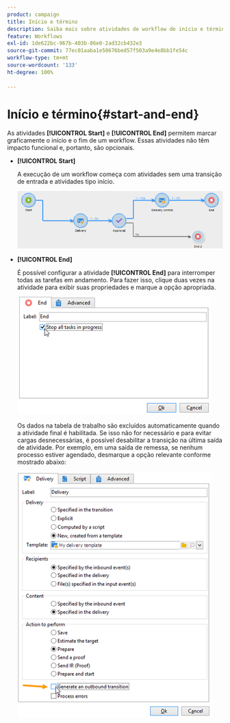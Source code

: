 ```yaml
---
product: campaign
title: Início e término
description: Saiba mais sobre atividades de workflow de início e término
feature: Workflows
exl-id: 1de622bc-967b-403b-86e0-2ad32cb432e3
source-git-commit: 77ec01aaba1e50676bed57f503a9e4e8bb1fe54c
workflow-type: tm+mt
source-wordcount: '133'
ht-degree: 100%

---
```


# Início e término{#start-and-end}



As atividades **[!UICONTROL Start]** e **[!UICONTROL End]** permitem marcar graficamente o início e o fim de um workflow. Essas atividades não têm impacto funcional e, portanto, são opcionais.

* **[!UICONTROL Start]**

  A execução de um workflow começa com atividades sem uma transição de entrada e atividades tipo início.

  ![](assets/s_user_segmentation_start_stop.png)

* **[!UICONTROL End]**

  É possível configurar a atividade **[!UICONTROL End]** para interromper todas as tarefas em andamento. Para fazer isso, clique duas vezes na atividade para exibir suas propriedades e marque a opção apropriada.

  ![](assets/s_user_segmentation_end.png)

  Os dados na tabela de trabalho são excluídos automaticamente quando a atividade final é habilitada. Se isso não for necessário e para evitar cargas desnecessárias, é possível desabilitar a transição na última saída de atividade. Por exemplo, em uma saída de remessa, se nenhum processo estiver agendado, desmarque a opção relevante conforme mostrado abaixo:

  ![](assets/s_advuser_delivery_option_no_output.png)

